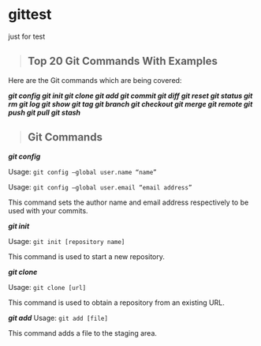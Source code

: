 # gittest
just for test

> ## Top 20 Git Commands With Examples


Here are the Git commands which are being covered:

**_git config
git init
git clone
git add
git commit
git diff
git reset
git status
git rm
git log
git show
git tag
git branch
git checkout
git merge
git remote
git push
git pull
git stash_**

> ## Git Commands

**_git config_**

Usage: `git config –global user.name “name”`  

Usage: `git config –global user.email “email address”`  

This command sets the author name and email address respectively to be used with your commits.

**_git init_**

Usage: `git init [repository name]`

This command is used to start a new repository.

**_git clone_**

Usage: `git clone [url]` 

This command is used to obtain a repository from an existing URL.

**_git add_**
Usage: `git add [file]` 

This command adds a file to the staging area.
